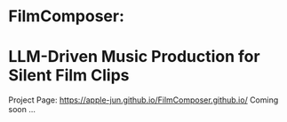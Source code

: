 # FilmComposer: 
# LLM-Driven Music Production for Silent Film Clips
Project Page: https://apple-jun.github.io/FilmComposer.github.io/
Coming soon ...
